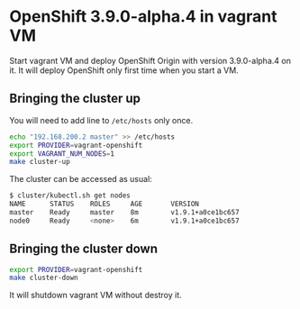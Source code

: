# OpenShift 3.9.0-alpha.4 in vagrant VM

Start vagrant VM and deploy OpenShift Origin with version 3.9.0-alpha.4 on it.
It will deploy OpenShift only first time when you start a VM.

## Bringing the cluster up

You will need to add line to `/etc/hosts` only once.

```bash
echo "192.168.200.2 master" >> /etc/hosts
export PROVIDER=vagrant-openshift
export VAGRANT_NUM_NODES=1
make cluster-up
```

The cluster can be accessed as usual:

```bash
$ cluster/kubectl.sh get nodes
NAME      STATUS    ROLES     AGE       VERSION
master    Ready     master    8m        v1.9.1+a0ce1bc657
node0     Ready     <none>    6m        v1.9.1+a0ce1bc657
```

## Bringing the cluster down

```bash
export PROVIDER=vagrant-openshift
make cluster-down
```

It will shutdown vagrant VM without destroy it.
